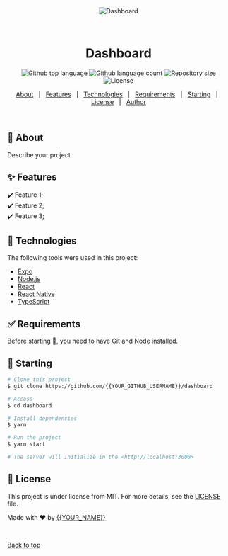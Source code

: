 <div align="center" id="top"> 
  <img src="./.github/app.gif" alt="Dashboard" />

  &#xa0;

  <!-- <a href="https://dashboard.netlify.app">Demo</a> -->
</div>

<h1 align="center">Dashboard</h1>

<p align="center">
  <img alt="Github top language" src="https://img.shields.io/github/languages/top/{{YOUR_GITHUB_USERNAME}}/dashboard?color=56BEB8">

  <img alt="Github language count" src="https://img.shields.io/github/languages/count/{{YOUR_GITHUB_USERNAME}}/dashboard?color=56BEB8">

  <img alt="Repository size" src="https://img.shields.io/github/repo-size/{{YOUR_GITHUB_USERNAME}}/dashboard?color=56BEB8">

  <img alt="License" src="https://img.shields.io/github/license/{{YOUR_GITHUB_USERNAME}}/dashboard?color=56BEB8">

  <!-- <img alt="Github issues" src="https://img.shields.io/github/issues/{{YOUR_GITHUB_USERNAME}}/dashboard?color=56BEB8" /> -->

  <!-- <img alt="Github forks" src="https://img.shields.io/github/forks/{{YOUR_GITHUB_USERNAME}}/dashboard?color=56BEB8" /> -->

  <!-- <img alt="Github stars" src="https://img.shields.io/github/stars/{{YOUR_GITHUB_USERNAME}}/dashboard?color=56BEB8" /> -->
</p>

<!-- Status -->

<!-- <h4 align="center"> 
	🚧  Dashboard 🚀 Under construction...  🚧
</h4> 

<hr> -->

<p align="center">
  <a href="#dart-about">About</a> &#xa0; | &#xa0; 
  <a href="#sparkles-features">Features</a> &#xa0; | &#xa0;
  <a href="#rocket-technologies">Technologies</a> &#xa0; | &#xa0;
  <a href="#white_check_mark-requirements">Requirements</a> &#xa0; | &#xa0;
  <a href="#checkered_flag-starting">Starting</a> &#xa0; | &#xa0;
  <a href="#memo-license">License</a> &#xa0; | &#xa0;
  <a href="https://github.com/{{YOUR_GITHUB_USERNAME}}" target="_blank">Author</a>
</p>

<br>

## :dart: About ##

Describe your project

## :sparkles: Features ##

:heavy_check_mark: Feature 1;\
:heavy_check_mark: Feature 2;\
:heavy_check_mark: Feature 3;

## :rocket: Technologies ##

The following tools were used in this project:

- [Expo](https://expo.io/)
- [Node.js](https://nodejs.org/en/)
- [React](https://pt-br.reactjs.org/)
- [React Native](https://reactnative.dev/)
- [TypeScript](https://www.typescriptlang.org/)

## :white_check_mark: Requirements ##

Before starting :checkered_flag:, you need to have [Git](https://git-scm.com) and [Node](https://nodejs.org/en/) installed.

## :checkered_flag: Starting ##

```bash
# Clone this project
$ git clone https://github.com/{{YOUR_GITHUB_USERNAME}}/dashboard

# Access
$ cd dashboard

# Install dependencies
$ yarn

# Run the project
$ yarn start

# The server will initialize in the <http://localhost:3000>
```

## :memo: License ##

This project is under license from MIT. For more details, see the [LICENSE](LICENSE.md) file.


Made with :heart: by <a href="https://github.com/{{YOUR_GITHUB_USERNAME}}" target="_blank">{{YOUR_NAME}}</a>

&#xa0;

<a href="#top">Back to top</a>
